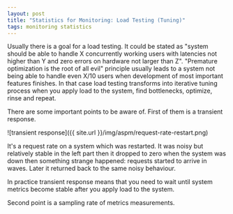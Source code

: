 ```yaml
---
layout: post
title: "Statistics for Monitoring: Load Testing (Tuning)"
tags: monitoring statistics
---
```


Usually there is a goal for a load testing. It could be stated as "system should be able to handle X concurrently working users with latencies not higher than Y and zero errors on hardware not larger than Z". "Premature optimization is the root of all evil" principle usually leads to a system not being able to handle even X/10 users when development of most important features finishes. In that case load testing transforms into iterative tuning process when you apply load to the system, find bottlenecks, optimize, rinse and repeat.

There are some important points to be aware of. First of them is a transient response.

![transient response]({{ site.url }}/img/aspm/request-rate-restart.png)

It's a request rate on a system which was restarted. It was noisy but relatively stable in the left part then it dropped to zero when the system was down then something strange happened: requests started to arrive in waves. Later it returned back to the same noisy behaviour.

In practice transient response means that you need to wait until system metrics become stable after you apply load to the system.

Second point is a sampling rate of metrics measurements.
